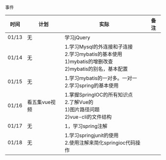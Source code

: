 事件







| 时间  | 计划 | 实际                      | 备注 |
| :-----: | ---- | ------------------------- | ---- |
| 01/13 | 无   | 学习jQuery                |      |
| 01/14 | 无   | 1.学习Mysql的外连接和子连接<br/>2.学习mybatis的基本使用<br/>    1)mybatis的增删改查<br/>   2)mybatis的别名，基本配置<br/> |      |
| 01/15 | 无 | 1.学习mybatis的一对多。一对一<br/>2.学习spring的基本使用 | |
| 01/16 | 看五集vue视频 | 1.掌握SpringIOC的所有知识点<br/> 2.了解Vue的<br/>         1)图片路径问题<br/>          2)vue-cli的文件结构 | |
| 01/17 | 无 | 1，学习spring注解 | |
| 01/18 | 无 | 1.学习springjunit的使用<br/>2.使用注解来简化springioc代码操作 | |



